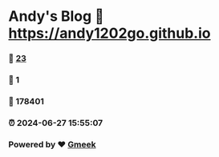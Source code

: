 # Andy's Blog :link: https://andy1202go.github.io 
### :page_facing_up: [23](https://andy1202go.github.io/tag.html) 
### :speech_balloon: 1 
### :hibiscus: 178401 
### :alarm_clock: 2024-06-27 15:55:07 
### Powered by :heart: [Gmeek](https://github.com/Meekdai/Gmeek)
